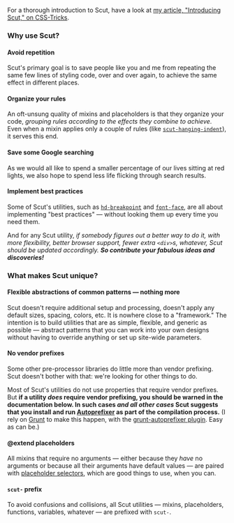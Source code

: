 For a thorough introduction to Scut, have a look at [my article, "Introducing Scut," on CSS-Tricks](http://css-tricks.com/introducing-scut-new-sass-utility-library/).

### Why use Scut?

#### Avoid repetition

Scut's primary goal is to save people like you and me from repeating the same few lines of styling code, over and over again, to achieve the same effect in different places.

#### Organize your rules

An oft-unsung quality of mixins and placeholders is that they organize your code, *grouping rules according to the effects they combine to achieve*. Even when a mixin applies only a couple of rules (like [`scut-hanging-indent`](#hanging_indent)), it serves this end.

#### Save some Google searching

As we would all like to spend a smaller percentage of our lives sitting at red lights, we also hope to spend less life flicking through search results.

#### Implement best practices

Some of Scut's utilities, such as [`hd-breakpoint`](#hd_breakpoint) and [`font-face`](#font-face), are all about implementing "best practices" &mdash; without looking them up every time you need them.

And for any Scut utility, *if somebody figures out a better way to do it, with more flexibility, better browser support, fewer extra `<div>`s, whatever, Scut should be updated accordingly. **So contribute your fabulous ideas and discoveries!***

### What makes Scut unique?

#### Flexible abstractions of common patterns &mdash; nothing more

Scut doesn't require additional setup and processing, doesn't apply any default sizes, spacing, colors, etc. It is nowhere close to a "framework." The intention is to build utilities that are as simple, flexible, and generic as possible &mdash; abstract patterns that you can work into your own designs without having to override anything or set up site-wide parameters.

#### No vendor prefixes

Some other pre-processor libraries do little more than vendor prefixing. Scut doesn't bother with that: we're looking for other things to do.

Most of Scut's utilities do not use properties that require vendor prefixes. But **if a utility *does* require vendor prefixing, you should be warned in the documentation below. In such cases *and all other cases* Scut suggests that you install and run [Autoprefixer](https://github.com/ai/autoprefixer) as part of the compilation process.** (I rely on [Grunt](http://gruntjs.com/) to make this happen, with the [grunt-autoprefixer plugin](https://github.com/nDmitry/grunt-autoprefixer). Easy as can be.)

#### @extend placeholders

All mixins that require no arguments &mdash; either because they *have* no arguments or because all their arguments have default values &mdash; are paired with [placeholder selectors](http://sass-lang.com/docs/yardoc/file.SASS_REFERENCE.html#placeholders), which are good things to use, when you can.

#### `scut-` prefix

To avoid confusions and collisions, all Scut utilities &mdash; mixins, placeholders, functions, variables, whatever &mdash; are prefixed with `scut-`.